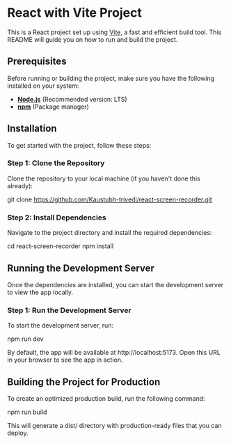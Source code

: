 # React with Vite Project

This is a React project set up using [Vite](https://vitejs.dev/), a fast and efficient build tool. This README will guide you on how to run and build the project.

## Prerequisites

Before running or building the project, make sure you have the following installed on your system:

- **[Node.js](https://nodejs.org/)** (Recommended version: LTS)
- **[npm](https://www.npmjs.com/)** (Package manager)

## Installation

To get started with the project, follow these steps:

### Step 1: Clone the Repository

Clone the repository to your local machine (if you haven't done this already):

git clone https://github.com/Kaustubh-trivedi/react-screen-recorder.git


### Step 2: Install Dependencies
Navigate to the project directory and install the required dependencies:


cd react-screen-recorder
npm install

## Running the Development Server
Once the dependencies are installed, you can start the development server to view the app locally.

### Step 1: Run the Development Server
To start the development server, run:

npm run dev

By default, the app will be available at http://localhost:5173. Open this URL in your browser to see the app in action.


## Building the Project for Production
To create an optimized production build, run the following command:     

npm run build

This will generate a dist/ directory with production-ready files that you can deploy.
